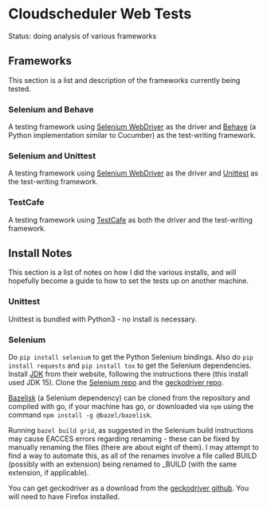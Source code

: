 # Cloudscheduler Web Tests

Status: doing analysis of various frameworks

## Frameworks

This section is a list and description of the frameworks currently being tested.

### Selenium and Behave

A testing framework using [Selenium WebDriver](https://github.com/SeleniumHQ/selenium) as the driver and [Behave](https://github.com/behave/behave) (a Python implementation similar to Cucumber) as the test-writing framework.

### Selenium and Unittest

A testing framework using [Selenium WebDriver](https://github.com/SeleniumHQ/selenium) as the driver and [Unittest](https://docs.python.org/3.6/library/unittest.html#module-unittest) as the test-writing framework.

### TestCafe

A testing framework using [TestCafe](https://github.com/DevExpress/testcafe) as both the driver and the test-writing framework.

## Install Notes

This section is a list of notes on how I did the various installs, and will hopefully become a guide to how to set the tests up on another machine.

### Unittest

Unittest is bundled with Python3 - no install is necessary.

### Selenium

Do `pip install selenium` to get the Python Selenium bindings. Also do `pip install requests` and `pip install tox` to get the Selenium dependencies. Install [JDK](https://jdk.java.net/15/) from their website, following the instructions there (this install used JDK 15). Clone the [Selenium repo](https://github.com/SeleniumHQ/selenium) and the [geckodriver repo](https://github.com/mozilla/geckodriver).

[Bazelisk](https://github.com/bazelbuild/bazelisk) (a Selenium dependency) can be cloned from the repository and compiled with go, if your machine has go, or downloaded via `npm` using the command `npm install -g @bazel/bazelisk`.

Running `bazel build grid`, as suggested in the Selenium build instructions may cause EACCES errors regarding renaming - these can be fixed by manually renaming the files (there are about eight of them). I may attempt to find a way to automate this, as all of the renames involve a file called BUILD (possibly with an extension) being renamed to _BUILD (with the same extension, if applicable).

You can get geckodriver as a download from the [geckodriver github](https://github.com/mozilla/geckodriver/releases/tag/v0.28.0). You will need to have Firefox installed.
